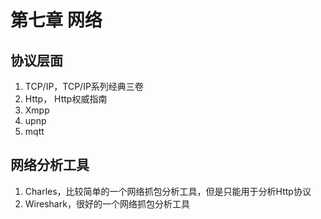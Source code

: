 # 第七章 网络

## 协议层面
1. TCP/IP，TCP/IP系列经典三卷
2. Http， Http权威指南
3. Xmpp
4. upnp
5. mqtt

## 网络分析工具
1. Charles，比较简单的一个网络抓包分析工具，但是只能用于分析Http协议
2. Wireshark，很好的一个网络抓包分析工具
